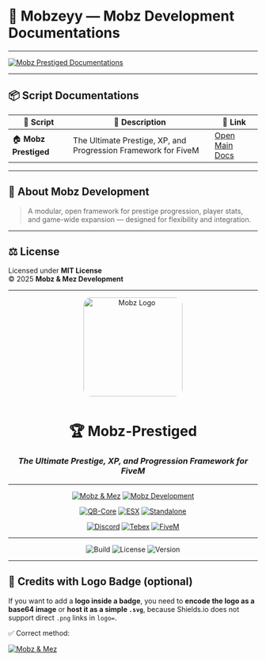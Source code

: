 # 🧩 Mobzeyy — Mobz Development Documentations

---

[![Mobz Prestiged Documentations](https://img.shields.io/badge/Mobz%20Prestiged-Documentations-orange?style=for-the-badge)](https://github.com/Mobzeyy/Mobz-Development-Documentations/tree/main/mobz-prestiged-documentations)

---

## 📦 Script Documentations

| 📁 Script | 📝 Description | 🔗 Link |
|------------|----------------|---------|
| 🏠 **Mobz Prestiged** | The Ultimate Prestige, XP, and Progression Framework for FiveM | [Open Main Docs](mobz-prestiged-documentations/README.md) |

---

## 🧾 About Mobz Development

> A modular, open framework for prestige progression, player stats,  
> and game-wide expansion — designed for flexibility and integration.

---

## ⚖️ License

Licensed under **MIT License**  
© 2025 **Mobz & Mez Development**

---

<div align="center">

<!-- Logo -->
<img src="https://i.postimg.cc/RZrBFgCH/ZOMBIEWAR.png" alt="Mobz Logo" width="200" style="border-radius:15px; margin-bottom:10px;" />

# 🏆 **Mobz-Prestiged**
### *The Ultimate Prestige, XP, and Progression Framework for FiveM*

---

<!-- Team / Credits -->
[![Mobz & Mez](https://img.shields.io/badge/Mobz%20%26%20Mez-Lead%20Developers-8A2BE2?style=for-the-badge)](README.md#license--credits)
[![Mobz Development](https://img.shields.io/badge/Mobz%20Development-Official-purple?style=for-the-badge)](README.md)

<!-- Frameworks -->
[![QB-Core](https://img.shields.io/badge/Framework-QB--Core-orange?style=for-the-badge)](https://github.com/qbcore-framework/qb-core)
[![ESX](https://img.shields.io/badge/Framework-ESX-red?style=for-the-badge)](https://github.com/esx-framework/es_extended)
[![Standalone](https://img.shields.io/badge/Standalone-Compatible-green?style=for-the-badge)](#overview)

<!-- Quick Actions -->
[![Discord](https://img.shields.io/badge/Discord-Join%20Us-5865F2?logo=discord&logoColor=white&style=for-the-badge)](https://discord.gg/YOURINVITE)
[![Tebex](https://img.shields.io/badge/Tebex-Store-00b894?style=for-the-badge)](https://mobz.tebex.io)
[![FiveM](https://img.shields.io/badge/FiveM-Framework-orange?style=for-the-badge&logo=fivem)](https://fivem.net)

---

![Build](https://img.shields.io/badge/Build-Passing-brightgreen?style=flat-square)
![License](https://img.shields.io/badge/License-MIT-blue?style=flat-square)
![Version](https://img.shields.io/badge/Version-1.0.0-yellow?style=flat-square)

</div>

---

## 🧠 Credits with Logo Badge (optional)

If you want to add a **logo inside a badge**, you need to **encode the logo as a base64 image** or **host it as a simple `.svg`**, because Shields.io does not support direct `.png` links in `logo=`.

✅ Correct method:


[![Mobz & Mez](https://img.shields.io/badge/Mobz%20%26%20Mez-Lead%20Developers-8A2BE2?style=for-the-badge&logo=github)](README.md#license--credits)
